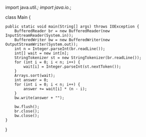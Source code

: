 import java.util.*;
import java.io.*;

class Main {

    public static void main(String[] args) throws IOException {
        BufferedReader br = new BufferedReader(new InputStreamReader(System.in));
        BufferedWriter bw = new BufferedWriter(new OutputStreamWriter(System.out));
        int n = Integer.parseInt(br.readLine());
        int[] wait = new int[n];
        StringTokenizer st = new StringTokenizer(br.readLine());
        for (int i = 0; i < n; i++) {
            wait[i] = Integer.parseInt(st.nextToken());
        }
        Arrays.sort(wait);
        int answer = 0;
        for (int i = 0; i < n; i++) {
            answer += wait[i] * (n - i);
        }
        bw.write(answer + "");
    
        bw.flush();
        br.close();
        bw.close();
    }
}